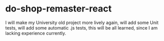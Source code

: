 # do-shop-remaster-react
I will make my University old project more lively again, will add some Unit tests, will add some automatic .js tests, this will be all learned, since I am lacking experience currently.
